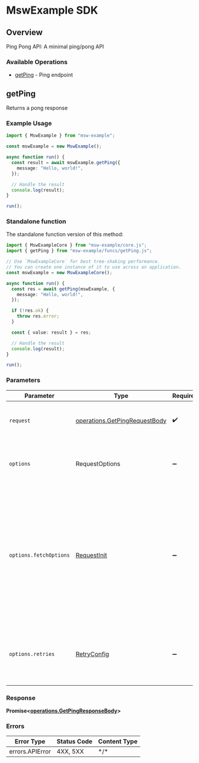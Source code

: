 # MswExample SDK

## Overview

Ping Pong API: A minimal ping/pong API

### Available Operations

* [getPing](#getping) - Ping endpoint

## getPing

Returns a pong response

### Example Usage

```typescript
import { MswExample } from "msw-example";

const mswExample = new MswExample();

async function run() {
  const result = await mswExample.getPing({
    message: "Hello, world!",
  });

  // Handle the result
  console.log(result);
}

run();
```

### Standalone function

The standalone function version of this method:

```typescript
import { MswExampleCore } from "msw-example/core.js";
import { getPing } from "msw-example/funcs/getPing.js";

// Use `MswExampleCore` for best tree-shaking performance.
// You can create one instance of it to use across an application.
const mswExample = new MswExampleCore();

async function run() {
  const res = await getPing(mswExample, {
    message: "Hello, world!",
  });

  if (!res.ok) {
    throw res.error;
  }

  const { value: result } = res;

  // Handle the result
  console.log(result);
}

run();
```

### Parameters

| Parameter                                                                                                                                                                      | Type                                                                                                                                                                           | Required                                                                                                                                                                       | Description                                                                                                                                                                    |
| ------------------------------------------------------------------------------------------------------------------------------------------------------------------------------ | ------------------------------------------------------------------------------------------------------------------------------------------------------------------------------ | ------------------------------------------------------------------------------------------------------------------------------------------------------------------------------ | ------------------------------------------------------------------------------------------------------------------------------------------------------------------------------ |
| `request`                                                                                                                                                                      | [operations.GetPingRequestBody](../../models/operations/getpingrequestbody.md)                                                                                                 | :heavy_check_mark:                                                                                                                                                             | The request object to use for the request.                                                                                                                                     |
| `options`                                                                                                                                                                      | RequestOptions                                                                                                                                                                 | :heavy_minus_sign:                                                                                                                                                             | Used to set various options for making HTTP requests.                                                                                                                          |
| `options.fetchOptions`                                                                                                                                                         | [RequestInit](https://developer.mozilla.org/en-US/docs/Web/API/Request/Request#options)                                                                                        | :heavy_minus_sign:                                                                                                                                                             | Options that are passed to the underlying HTTP request. This can be used to inject extra headers for examples. All `Request` options, except `method` and `body`, are allowed. |
| `options.retries`                                                                                                                                                              | [RetryConfig](../../lib/utils/retryconfig.md)                                                                                                                                  | :heavy_minus_sign:                                                                                                                                                             | Enables retrying HTTP requests under certain failure conditions.                                                                                                               |

### Response

**Promise\<[operations.GetPingResponseBody](../../models/operations/getpingresponsebody.md)\>**

### Errors

| Error Type      | Status Code     | Content Type    |
| --------------- | --------------- | --------------- |
| errors.APIError | 4XX, 5XX        | \*/\*           |